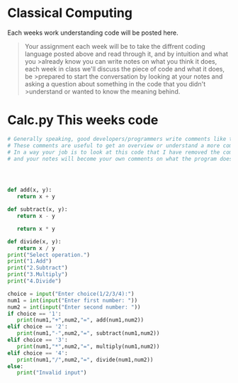 # Classical Computing
Each weeks work understanding code will be posted here.

>Your assignment each week will be to take the diffrent coding language posted above and read through it, and by intuition and what you >already know you can write notes on what you think it does, each week in class we'll discuss the piece of code and what it does, be >prepared to start the conversation by looking at your notes and asking a question about something in the code that you didn't >understand or wanted to know the meaning behind.


# Calc.py This weeks code

```py
# Generally speaking, good developers/programmers write comments like the one you're reading now.
# These comments are useful to get an overview or understand a more complex function.
# In a way your job is to look at this code that I have removed the comments from 
# and your notes will become your own comments on what the program does.




def add(x, y):
   return x + y

def subtract(x, y):
   return x - y

   return x * y

def divide(x, y):
   return x / y
print("Select operation.")
print("1.Add")
print("2.Subtract")
print("3.Multiply")
print("4.Divide")

choice = input("Enter choice(1/2/3/4):")
num1 = int(input("Enter first number: "))
num2 = int(input("Enter second number: "))
if choice == '1':
   print(num1,"+",num2,"=", add(num1,num2))
elif choice == '2':
   print(num1,"-",num2,"=", subtract(num1,num2))
elif choice == '3':
   print(num1,"*",num2,"=", multiply(num1,num2))
elif choice == '4':
   print(num1,"/",num2,"=", divide(num1,num2))
else:
   print("Invalid input")
```
